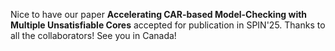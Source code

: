 Nice to have our paper **Accelerating CAR-based Model-Checking with Multiple Unsatisfiable Cores** accepted for publication in SPIN'25. Thanks to all the collaborators! See you in Canada!